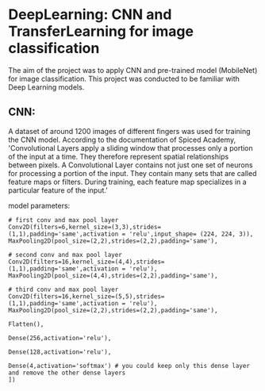 # DeepLearning: CNN and TransferLearning for image classification

The aim of the project was to apply CNN and pre-trained model (MobileNet) for image classification. This project was conducted to be familiar with Deep Learning models.

## CNN:

A dataset of around 1200 images of different fingers was used for training the CNN model. According to the documentation of Spiced Academy, 'Convolutional Layers apply a sliding window that processes only a portion of the input at a time. They therefore represent spatial relationships between pixels. A Convolutional Layer contains not just one set of neurons for processing a portion of the input. They contain many sets that are called feature maps or filters. During training, each feature map specializes in a particular feature of the input.'

model parameters:
    
    # first conv and max pool layer
    Conv2D(filters=6,kernel_size=(3,3),strides=(1,1),padding='same',activation = 'relu',input_shape= (224, 224, 3)),
    MaxPooling2D(pool_size=(2,2),strides=(2,2),padding='same'),
    
    # second conv and max pool layer
    Conv2D(filters=16,kernel_size=(4,4),strides=(1,1),padding='same',activation = 'relu'),
    MaxPooling2D(pool_size=(4,4),strides=(2,2),padding='same'),
    
    # third conv and max pool layer
    Conv2D(filters=16,kernel_size=(5,5),strides=(1,1),padding='same',activation = 'relu'),
    MaxPooling2D(pool_size=(2,2),strides=(2,2),padding='same'),
    
    Flatten(),
    
    Dense(256,activation='relu'),
   
    Dense(128,activation='relu'),
    
    Dense(4,activation='softmax') # you could keep only this dense layer and remove the other dense layers
    ])
